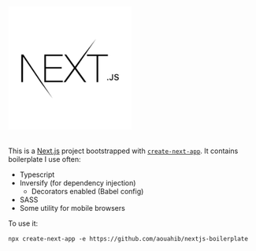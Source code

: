 <img src="public/next.png" alt="Logo" width="250" height="250"/>
<br/>
<br/>

This is a [Next.js](https://nextjs.org/) project bootstrapped with [`create-next-app`](https://github.com/vercel/next.js/tree/canary/packages/create-next-app).
It contains boilerplate I use often:
-   Typescript
-   Inversify (for dependency injection)
    -   Decorators enabled (Babel config)
-   SASS
-   Some utility for mobile browsers

To use it:
```
npx create-next-app -e https://github.com/aouahib/nextjs-boilerplate
```
